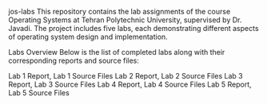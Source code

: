 jos-labs
This repository contains the lab assignments of the course Operating Systems at Tehran Polytechnic University, supervised by Dr. Javadi. The project includes five labs, each demonstrating different aspects of operating system design and implementation.

Labs Overview
Below is the list of completed labs along with their corresponding reports and source files:

Lab 1 Report, Lab 1 Source Files
Lab 2 Report, Lab 2 Source Files
Lab 3 Report, Lab 3 Source Files
Lab 4 Report, Lab 4 Source Files
Lab 5 Report, Lab 5 Source Files
